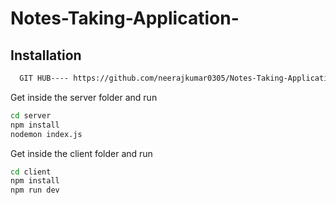 # Notes-Taking-Application-

## Installation


```bash
  GIT HUB---- https://github.com/neerajkumar0305/Notes-Taking-Application
```

Get inside the server folder and run
```bash
cd server
npm install
nodemon index.js
```

Get inside the client folder and run
```bash
cd client
npm install
npm run dev
```

